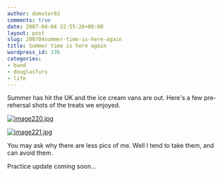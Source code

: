 ```yaml
---
author: domster83
comments: true
date: 2007-04-04 22:55:26+00:00
layout: post
slug: 200704summer-time-is-here-again
title: Summer time is here again
wordpress_id: 176
categories:
- band
- douglasfurs
- life
---
```


Summer has hit the UK and the ice cream vans are out. Here's a few pre-rehersal shots of the treats we enjoyed.


[![image220.jpg](http://douglasfurs.files.wordpress.com/2007/04/image220.thumbnail.jpg)](http://douglasfurs.files.wordpress.com/2007/04/image220.jpg)




[![image221.jpg](http://douglasfurs.files.wordpress.com/2007/04/image221.thumbnail.jpg)](http://douglasfurs.files.wordpress.com/2007/04/image221.jpg)




You may ask why there are less pics of me. Well I tend to take them, and can avoid them.




Practice update coming soon...
